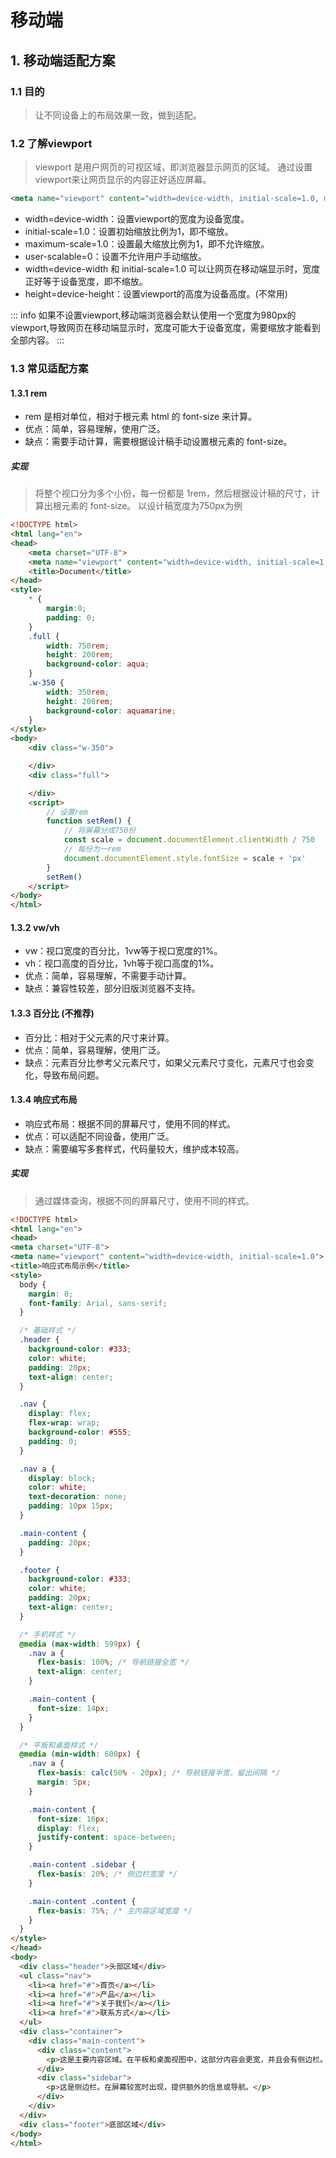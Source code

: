 # 移动端

## 1. 移动端适配方案

### 1.1 目的

> 让不同设备上的布局效果一致，做到适配。

### 1.2 了解viewport

> viewport 是用户网页的可视区域，即浏览器显示网页的区域。
> 通过设置viewport来让网页显示的内容正好适应屏幕。

```html
<meta name="viewport" content="width=device-width, initial-scale=1.0, maximum-scale=1.0, user-scalable=0">
```

- width=device-width：设置viewport的宽度为设备宽度。
- initial-scale=1.0：设置初始缩放比例为1，即不缩放。
- maximum-scale=1.0：设置最大缩放比例为1，即不允许缩放。
- user-scalable=0：设置不允许用户手动缩放。
- width=device-width 和 initial-scale=1.0 可以让网页在移动端显示时，宽度正好等于设备宽度，即不缩放。
- height=device-height：设置viewport的高度为设备高度。(不常用)

::: info
如果不设置viewport,移动端浏览器会默认使用一个宽度为980px的viewport,导致网页在移动端显示时，宽度可能大于设备宽度，需要缩放才能看到全部内容。
:::

### 1.3 常见适配方案

#### 1.3.1 rem

- rem 是相对单位，相对于根元素 html 的 font-size 来计算。
- 优点：简单，容易理解，使用广泛。
- 缺点：需要手动计算，需要根据设计稿手动设置根元素的 font-size。

##### 实现

> 将整个视口分为多个小份，每一份都是 1rem，然后根据设计稿的尺寸，计算出根元素的 font-size。
> 以设计稿宽度为750px为例

```html
<!DOCTYPE html>
<html lang="en">
<head>
    <meta charset="UTF-8">
    <meta name="viewport" content="width=device-width, initial-scale=1.0">
    <title>Document</title>
</head>
<style>
    * {
        margin:0;
        padding: 0;
    }
    .full {
        width: 750rem;
        height: 200rem;
        background-color: aqua;
    }
    .w-350 {
        width: 350rem;
        height: 200rem;
        background-color: aquamarine;
    }
</style>
<body>
    <div class="w-350">

    </div>
    <div class="full">

    </div>
    <script>
        // 设置rem
        function setRem() {
            // 将屏幕分成750份
            const scale = document.documentElement.clientWidth / 750
            // 每份为一rem
            document.documentElement.style.fontSize = scale + 'px'
        }
        setRem()
    </script>
</body>
</html>
```

#### 1.3.2 vw/vh

- vw：视口宽度的百分比，1vw等于视口宽度的1%。
- vh：视口高度的百分比，1vh等于视口高度的1%。
- 优点：简单，容易理解，不需要手动计算。
- 缺点：兼容性较差，部分旧版浏览器不支持。

#### 1.3.3 百分比 (不推荐)

- 百分比：相对于父元素的尺寸来计算。
- 优点：简单，容易理解，使用广泛。
- 缺点：元素百分比参考父元素尺寸，如果父元素尺寸变化，元素尺寸也会变化，导致布局问题。

#### 1.3.4 响应式布局

- 响应式布局：根据不同的屏幕尺寸，使用不同的样式。
- 优点：可以适配不同设备，使用广泛。
- 缺点：需要编写多套样式，代码量较大，维护成本较高。
  
##### 实现

> 通过媒体查询，根据不同的屏幕尺寸，使用不同的样式。

```html
<!DOCTYPE html>
<html lang="en">
<head>
<meta charset="UTF-8">
<meta name="viewport" content="width=device-width, initial-scale=1.0">
<title>响应式布局示例</title>
<style>
  body {
    margin: 0;
    font-family: Arial, sans-serif;
  }

  /* 基础样式 */
  .header {
    background-color: #333;
    color: white;
    padding: 20px;
    text-align: center;
  }

  .nav {
    display: flex;
    flex-wrap: wrap;
    background-color: #555;
    padding: 0;
  }

  .nav a {
    display: block;
    color: white;
    text-decoration: none;
    padding: 10px 15px;
  }

  .main-content {
    padding: 20px;
  }

  .footer {
    background-color: #333;
    color: white;
    padding: 20px;
    text-align: center;
  }

  /* 手机样式 */
  @media (max-width: 599px) {
    .nav a {
      flex-basis: 100%; /* 导航链接全宽 */
      text-align: center;
    }

    .main-content {
      font-size: 14px;
    }
  }

  /* 平板和桌面样式 */
  @media (min-width: 600px) {
    .nav a {
      flex-basis: calc(50% - 20px); /* 导航链接半宽，留出间隔 */
      margin: 5px;
    }

    .main-content {
      font-size: 16px;
      display: flex;
      justify-content: space-between;
    }

    .main-content .sidebar {
      flex-basis: 20%; /* 侧边栏宽度 */
    }

    .main-content .content {
      flex-basis: 75%; /* 主内容区域宽度 */
    }
  }
</style>
</head>
<body>
  <div class="header">头部区域</div>
  <ul class="nav">
    <li><a href="#">首页</a></li>
    <li><a href="#">产品</a></li>
    <li><a href="#">关于我们</a></li>
    <li><a href="#">联系方式</a></li>
  </ul>
  <div class="container">
    <div class="main-content">
      <div class="content">
        <p>这是主要内容区域。在平板和桌面视图中，这部分内容会更宽，并且会有侧边栏。</p>
      </div>
      <div class="sidebar">
        <p>这是侧边栏。在屏幕较宽时出现，提供额外的信息或导航。</p>
      </div>
    </div>
  </div>
  <div class="footer">底部区域</div>
</body>
</html>
```